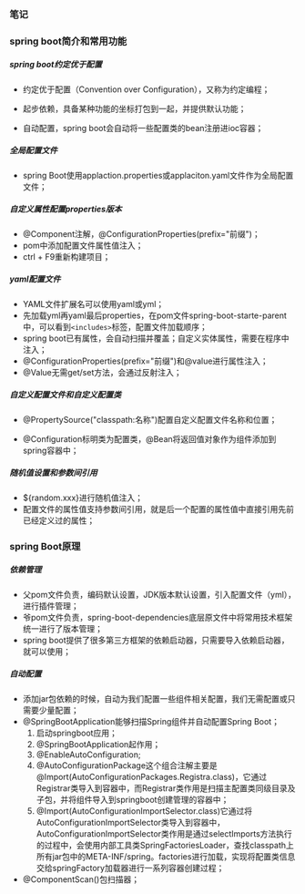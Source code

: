 ### 笔记

### spring boot简介和常用功能

##### spring boot约定优于配置

- 约定优于配置（Convention over Configuration），又称为约定编程；

- 起步依赖，具备某种功能的坐标打包到一起，并提供默认功能；
- 自动配置，spring boot会自动将一些配置类的bean注册进ioc容器；

##### 全局配置文件

- spring Boot使用applaction.properties或applaciton.yaml文件作为全局配置文件；

##### 自定义属性配置properties版本

- @Component注解，@ConfigurationProperties(prefix="前缀")；
- pom中添加配置文件属性值注入；
- ctrl + F9重新构建项目；

##### yaml配置文件

- YAML文件扩展名可以使用yaml或yml；
- 先加载yml再yaml最后properties，在pom文件spring-boot-starte-parent中，可以看到`<includes>`标签，配置文件加载顺序；
- spring boot已有属性，会自动扫描并覆盖；自定义实体属性，需要在程序中注入；
- @ConfigurationProperties(prefix="前缀")和@value进行属性注入；
- @Value无需get/set方法，会通过反射注入；

##### 自定义配置文件和自定义配置类

- @PropertySource("classpath:名称")配置自定义配置文件名称和位置；

- @Configuration标明类为配置类，@Bean将返回值对象作为组件添加到spring容器中；

##### 随机值设置和参数间引用

- ${random.xxx}进行随机值注入；
- 配置文件的属性值支持参数间引用，就是后一个配置的属性值中直接引用先前已经定义过的属性；

### spring Boot原理

##### 依赖管理

- 父pom文件负责，编码默认设置，JDK版本默认设置，引入配置文件（yml），进行插件管理；
- 爷pom文件负责，spring-boot-dependencies底层原文件中将常用技术框架统一进行了版本管理；
- spring boot提供了很多第三方框架的依赖启动器，只需要导入依赖启动器，就可以使用；

##### 自动配置

- 添加jar包依赖的时候，自动为我们配置一些组件相关配置，我们无需配置或只需要少量配置；
- @SpringBootApplication能够扫描Spring组件并自动配置Spring Boot；
  1. 启动springboot应用；
  2. @SpringBootApplication起作用；
  3. @EnableAutoConfiguration;
  4. @AutoConfigurationPackage这个组合注解主要是@Import(AutoConfigurationPackages.Registra.class)，它通过Registrar类导入到容器中，而Registrar类作用是扫描主配置类同级目录及子包，并将组件导入到springboot创建管理的容器中；
  5. @Import(AutoConfigurationImportSelector.class)它通过将AutoConfigurationImportSelector类导入到容器中，AutoConfigurationImportSelector类作用是通过selectImports方法执行的过程中，会使用内部工具类SpringFactoriesLoader，查找classpath上所有jar包中的META-INF/spring。factories进行加载，实现将配置类信息交给springFactory加载器进行一系列容器创建过程；
- @ComponentScan()包扫描器；